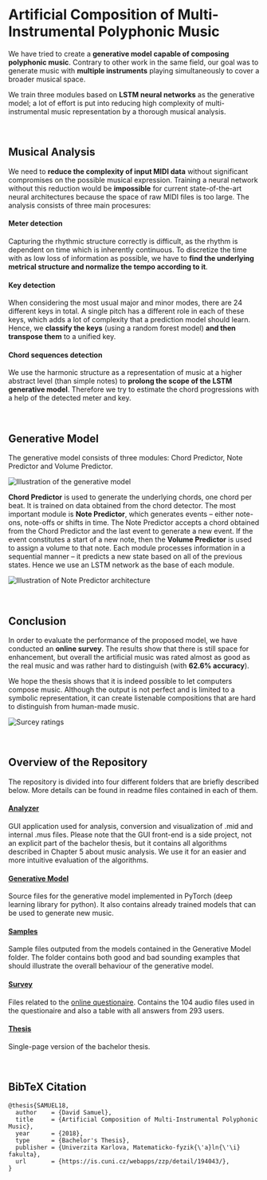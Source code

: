 # Artificial Composition of Multi-Instrumental Polyphonic Music

We have tried to create a **generative model capable of composing polyphonic music**. Contrary to other work in the same field, our goal was to generate music with **multiple instruments** playing simultaneously to cover a broader musical space. 

We train three modules based on **LSTM neural networks** as the generative model; a lot of effort is put into reducing high complexity of multi-instrumental music representation by a thorough musical analysis.

&nbsp;
## Musical Analysis

We need to **reduce the complexity of input MIDI data** without significant compromises on the possible musical expression. Training a neural network without this reduction would be **impossible** for current state-of-the-art neural architectures because the space of raw MIDI files is too large. The analysis consists of three main procesures:

#### Meter detection
Capturing the rhythmic structure correctly is difficult, as the rhythm is dependent on time which is inherently continuous. To discretize the time with as low loss of information as possible, we have to **find the underlying metrical structure and normalize the tempo according to it**.

#### Key detection
When considering the most usual major and minor modes, there are 24 different keys in total. A single pitch has a different role in each of these keys, which adds a lot of complexity that a prediction model should learn. Hence, we **classify the keys** (using a random forest model) **and then transpose them** to a unified key.

#### Chord sequences detection
We use the harmonic structure as a representation of music at a higher abstract level (than simple notes) to **prolong the scope of the LSTM generative model**. Therefore we try to estimate the chord progressions with a help of the detected meter and key.

&nbsp;
## Generative Model

The generative model consists of three modules: Chord Predictor, Note Predictor and Volume Predictor. 

![Illustration of the generative model](/_img/three_modules.png)

**Chord Predictor** is used to generate the underlying chords, one chord per beat. It is trained on data obtained from the chord detector. The most important module is **Note Predictor**, which generates events – either note-ons, note-offs or shifts in time. The Note Predictor accepts a chord obtained from the Chord Predictor and the last event to generate a new event. If the event constitutes a start of a new note, then the **Volume Predictor** is used to assign a volume to that note. Each module processes information in a sequential manner – it predicts a new state based on all of the previous states. Hence we use an LSTM network as the base of each module.

![Illustration of Note Predictor architecture](/_img/architecture.png)

&nbsp;
## Conclusion

In order to evaluate the performance of the proposed model, we have conducted an **online survey**. The results show that there is still space for enhancement, but overall the artificial music was rated almost as good as the real music and was rather hard to distinguish (with **62.6% accuracy**).

We hope the thesis shows that it is indeed possible to let computers compose music. Although the output is not perfect and is limited to a symbolic representation, it can create listenable compositions that are hard to distinguish from human-made music. 

![Surcey ratings](/_img/ratings.png)

&nbsp;
## Overview of the Repository

The repository is divided into four different folders that are briefly described below. More details can be found in readme files contained in each of them.


#### [Analyzer](https://github.com/davda54/generating-music/blob/master/Analyzer)

GUI application used for analysis, conversion and visualization of .mid and internal .mus files. Please note that the GUI front-end is a side project, not an explicit part of the bachelor thesis, but it contains all algorithms described in Chapter 5 about music analysis. We use it for an easier and more intuitive evaluation of the algorithms.


#### [Generative Model](https://github.com/davda54/generating-music/tree/master/Generative%20Model)

Source files for the generative model implemented in PyTorch (deep learning library for python). It also contains already trained models that can be used to generate new music.


#### [Samples](https://github.com/davda54/generating-music/blob/master/Samples)

Sample files outputed from the models contained in the Generative Model folder. The folder contains both good and bad sounding examples that should illustrate the overall behaviour of the generative model.


#### [Survey](https://github.com/davda54/generating-music/blob/master/Survey)

Files related to the [online questionaire](http://dotaznik.neqindi.cz/index.php?lang=en). Contains the 104 audio files used in the questionaire and also a table with all answers from 293 users.

#### [Thesis](https://github.com/davda54/generating-music/blob/master/thesis.pdf)

Single-page version of the bachelor thesis.

&nbsp;
## BibTeX Citation

```
@thesis{SAMUEL18,
  author    = {David Samuel},
  title     = {Artificial Composition of Multi-Instrumental Polyphonic Music},
  year      = {2018},
  type      = {Bachelor's Thesis},
  publisher = {Univerzita Karlova, Matematicko-fyzik{\'a}ln{\'\i} fakulta},
  url       = {https://is.cuni.cz/webapps/zzp/detail/194043/},
}
```
